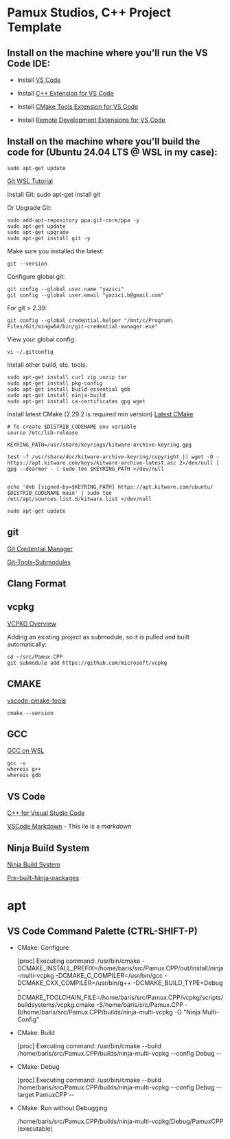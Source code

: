 # Pamux Studios, C++ Project Template

## Install on the machine where you'll run the VS Code IDE:

* Install [VS Code](https://code.visualstudio.com/download)

* Install [C++ Extension for VS Code](https://marketplace.visualstudio.com/items?itemName=ms-vscode.cpptools)

* Install [CMake Tools Extension for VS Code](https://marketplace.visualstudio.com/items?itemName=ms-vscode.cmake-tools)

* Install [Remote Development Extensions for VS Code](https://marketplace.visualstudio.com/items?itemName=ms-vscode-remote.vscode-remote-extensionpack)

## Install on the machine where you'll build the code for (Ubuntu 24.04 LTS @ WSL in my case):

    sudo apt-get update

[Git WSL Tutorial](https://learn.microsoft.com/en-us/windows/wsl/tutorials/wsl-git)

Install Git:
    sudo apt-get install git

Or Upgrade Git:

    sudo add-apt-repository ppa:git-core/ppa -y
    sudo apt-get update
    sudo apt-get upgrade
    sudo apt-get install git -y

Make sure you installed the latest:

    git --version

Configure global git:

    git config --global user.name "yazici"
    git config --global user.email "yazici.b@gmail.com"

For git > 2.39:

    git config --global credential.helper "/mnt/c/Program\ Files/Git/mingw64/bin/git-credential-manager.exe"

View your global config:

    vi ~/.gitconfig

Install other build, etc. tools:

    sudo apt-get install curl zip unzip tar
    sudo apt-get install pkg-config
    sudo apt-get install build-essential gdb
    sudo apt-get install ninja-build
    sudo apt-get install ca-certificates gpg wget

Install latest CMake (2.29.2 is required min version)
[Latest CMake](https://apt.kitware.com/)

    # To create $DISTRIB_CODENAME env variable
    source /etc/lsb-release

    KEYRING_PATH=/usr/share/keyrings/kitware-archive-keyring.gpg

    test -f /usr/share/doc/kitware-archive-keyring/copyright || wget -O - https://apt.kitware.com/keys/kitware-archive-latest.asc 2>/dev/null | gpg --dearmor - | sudo tee $KEYRING_PATH >/dev/null


    echo 'deb [signed-by=$KEYRING_PATH] https://apt.kitware.com/ubuntu/ $DISTRIB_CODENAME main' | sudo tee /etc/apt/sources.list.d/kitware.list >/dev/null

    sudo apt-get update

## git

[Git Credential Manager](https://github.com/git-ecosystem/git-credential-manager/blob/main/README.md)

[Git-Tools-Submodules](https://git-scm.com/book/en/v2/Git-Tools-Submodules)

## Clang Format

## vcpkg
[VCPKG Overview](https://learn.microsoft.com/en-us/vcpkg/get_started/overview)


Adding an existing project as submodule, so it is pulled and built automatically:

    cd ~/src/Pamux.CPP
    git submodule add https://github.com/microsoft/vcpkg

## CMAKE

[vscode-cmake-tools](https://github.com/microsoft/vscode-cmake-tools/blob/main/docs/README.md)

    cmake --version

## GCC

[GCC on WSL](https://code.visualstudio.com/docs/cpp/config-wsl)

    gcc -v
    whereis g++
    whereis gdb

## VS Code

[C++ for Visual Studio Code](https://code.visualstudio.com/docs/languages/cpp)

[VSCode Markdown](https://code.visualstudio.com/docs/languages/markdown) - This ile is a *markdown*

## Ninja Build System

[Ninja Build System](https://ninja-build.org/)


[Pre-built-Ninja-packages](https://github.com/ninja-build/ninja/wiki/Pre-built-Ninja-packages)


# apt


## VS Code Command Palette (CTRL-SHIFT-P)

* CMake: Configure

    [proc] Executing command: /usr/bin/cmake -DCMAKE_INSTALL_PREFIX=/home/baris/src/Pamux.CPP/out/install/ninja-multi-vcpkg -DCMAKE_C_COMPILER=/usr/bin/gcc -DCMAKE_CXX_COMPILER=/usr/bin/g++ -DCMAKE_BUILD_TYPE=Debug -DCMAKE_TOOLCHAIN_FILE=/home/baris/src/Pamux.CPP/vcpkg/scripts/buildsystems/vcpkg.cmake -S/home/baris/src/Pamux.CPP -B/home/baris/src/Pamux.CPP/builds/ninja-multi-vcpkg -G "Ninja Multi-Config"

* CMake: Build

    [proc] Executing command: /usr/bin/cmake --build /home/baris/src/Pamux.CPP/builds/ninja-multi-vcpkg --config Debug --

* CMake: Debug

    [proc] Executing command: /usr/bin/cmake --build /home/baris/src/Pamux.CPP/builds/ninja-multi-vcpkg --config Debug --target PamuxCPP --

* CMake: Run without Debugging

    /home/baris/src/Pamux.CPP/builds/ninja-multi-vcpkg/Debug/PamuxCPP  (executable)